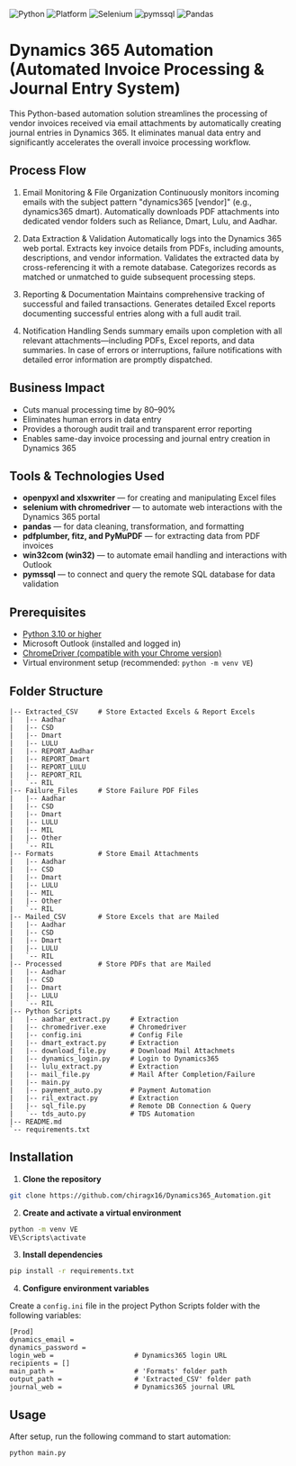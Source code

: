 ![Python](https://img.shields.io/badge/python-3.10%2B-blue)
![Platform](https://img.shields.io/badge/platform-Windows-orange)
![Selenium](https://img.shields.io/badge/Selenium-Automation-green)
![pymssql](https://img.shields.io/badge/Database-SQLServer-blueviolet)
![Pandas](https://img.shields.io/badge/pandas-Data%20Processing-black?logo=pandas-grey)

# Dynamics 365 Automation (Automated Invoice Processing & Journal Entry System)

This Python-based automation solution streamlines the processing of vendor invoices received via email attachments by automatically creating journal entries in Dynamics 365. It eliminates manual data entry and significantly accelerates the overall invoice processing workflow.

## Process Flow

1. Email Monitoring & File Organization
Continuously monitors incoming emails with the subject pattern "dynamics365 [vendor]" (e.g., dynamics365 dmart). Automatically downloads PDF attachments into dedicated vendor folders such as Reliance, Dmart, Lulu, and Aadhar.

2. Data Extraction & Validation
Automatically logs into the Dynamics 365 web portal.
Extracts key invoice details from PDFs, including amounts, descriptions, and vendor information.
Validates the extracted data by cross-referencing it with a remote database.
Categorizes records as matched or unmatched to guide subsequent processing steps.

3. Reporting & Documentation
Maintains comprehensive tracking of successful and failed transactions. Generates detailed Excel reports documenting successful entries along with a full audit trail.

4. Notification Handling
Sends summary emails upon completion with all relevant attachments—including PDFs, Excel reports, and data summaries. In case of errors or interruptions, failure notifications with detailed error information are promptly dispatched.

## Business Impact
- Cuts manual processing time by 80–90%
- Eliminates human errors in data entry
- Provides a thorough audit trail and transparent error reporting
- Enables same-day invoice processing and journal entry creation in Dynamics 365

## Tools & Technologies Used
- **openpyxl and xlsxwriter** — for creating and manipulating Excel files
- **selenium with chromedriver** — to automate web interactions with the Dynamics 365 portal
- **pandas** — for data cleaning, transformation, and formatting
- **pdfplumber, fitz, and PyMuPDF** — for extracting data from PDF invoices
- **win32com (win32)** — to automate email handling and interactions with Outlook
- **pymssql** — to connect and query the remote SQL database for data validation

## Prerequisites

- [Python 3.10 or higher](https://www.python.org/downloads/)
- Microsoft Outlook (installed and logged in)
- [ChromeDriver (compatible with your Chrome version)](https://developer.chrome.com/docs/chromedriver/downloads/)
- Virtual environment setup (recommended: `python -m venv VE`)

## Folder Structure

```
|-- Extracted_CSV     # Store Extacted Excels & Report Excels
|   |-- Aadhar    
|   |-- CSD
|   |-- Dmart
|   |-- LULU
|   |-- REPORT_Aadhar
|   |-- REPORT_Dmart
|   |-- REPORT_LULU
|   |-- REPORT_RIL
|   `-- RIL
|-- Failure_Files     # Store Failure PDF Files
|   |-- Aadhar
|   |-- CSD
|   |-- Dmart
|   |-- LULU
|   |-- MIL
|   |-- Other
|   `-- RIL
|-- Formats           # Store Email Attachments
|   |-- Aadhar
|   |-- CSD
|   |-- Dmart
|   |-- LULU
|   |-- MIL
|   |-- Other
|   `-- RIL
|-- Mailed_CSV        # Store Excels that are Mailed
|   |-- Aadhar
|   |-- CSD
|   |-- Dmart
|   |-- LULU
|   `-- RIL
|-- Processed         # Store PDFs that are Mailed
|   |-- Aadhar
|   |-- CSD
|   |-- Dmart
|   |-- LULU
|   `-- RIL
|-- Python Scripts    
|   |-- aadhar_extract.py     # Extraction 
|   |-- chromedriver.exe      # Chromedriver
|   |-- config.ini            # Config File
|   |-- dmart_extract.py      # Extraction
|   |-- download_file.py      # Download Mail Attachmets
|   |-- dynamics_login.py     # Login to Dynamics365
|   |-- lulu_extract.py       # Extraction
|   |-- mail_file.py          # Mail After Completion/Failure
|   |-- main.py               
|   |-- payment_auto.py       # Payment Automation
|   |-- ril_extract.py        # Extraction
|   |-- sql_file.py           # Remote DB Connection & Query
|   `-- tds_auto.py           # TDS Automation
|-- README.md
`-- requirements.txt
```

## Installation

1. **Clone the repository**

```bash
git clone https://github.com/chiragx16/Dynamics365_Automation.git
```

2. **Create and activate a virtual environment**

```bash
python -m venv VE
VE\Scripts\activate
```

3. **Install dependencies**

```bash
pip install -r requirements.txt
```

4. **Configure environment variables**

Create a `config.ini` file in the project Python Scripts folder with the following variables:

```
[Prod]
dynamics_email = 
dynamics_password = 
login_web =                    # Dynamics365 login URL
recipients = []    
main_path =                    # 'Formats' folder path
output_path =                  # 'Extracted_CSV' folder path
journal_web =                  # Dynamics365 journal URL
```

## Usage

After setup, run the following command to start automation:

```bash
python main.py
```
